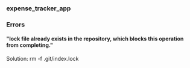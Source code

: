 ### expense_tracker_app


### Errors

#### "lock file already exists in the repository, which blocks this operation from completing." 

Solution: rm -f .git/index.lock
 
